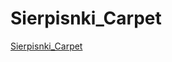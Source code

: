 # Sierpisnki_Carpet

[Sierpisnki_Carpet](https://github.com/jonathanAmancioSales/Fractals/blob/main/Sierpisnki_Carpet/Sierpisnki_Carpet_Matrix/images/Sierpisnki_Carpet__step_6.gif)
